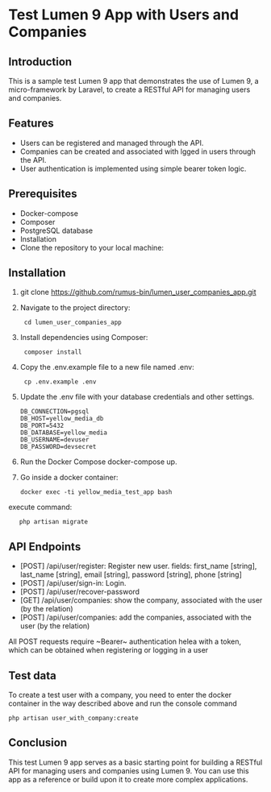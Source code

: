 # Test Lumen 9 App with Users and Companies
## Introduction
This is a sample test Lumen 9 app that demonstrates the use of Lumen 9, a micro-framework by Laravel, to create a RESTful API for managing users and companies.

## Features
- Users can be registered and managed through the API.
- Companies can be created and associated with lgged in users through the API.
- User authentication is implemented using simple bearer token logic.
## Prerequisites
- Docker-compose
- Composer
- PostgreSQL database
- Installation
- Clone the repository to your local machine:

## Installation

1. git clone https://github.com/rumus-bin/lumen_user_companies_app.git

2. Navigate to the project directory:


        cd lumen_user_companies_app


3. Install dependencies using Composer:

        composer install


4. Copy the .env.example file to a new file named .env:

        cp .env.example .env

5. Update the .env file with your database credentials and other settings.

       DB_CONNECTION=pgsql
       DB_HOST=yellow_media_db
       DB_PORT=5432
       DB_DATABASE=yellow_media
       DB_USERNAME=devuser
       DB_PASSWORD=devsecret

6. Run the Docker Compose docker-compose up.

7. Go inside a docker container:

       docker exec -ti yellow_media_test_app bash
    
execute command:

       php artisan migrate

## API Endpoints
- [POST] /api/user/register: Register new user.
fields: first_name [string], last_name [string], email [string], password [string], phone [string]
- [POST] /api/user/sign-in: Login.
- [POST] /api/user/recover-password
- [GET] /api/user/companies: show the company, associated with the user (by the relation)
- [POST] /api/user/companies: add the companies, associated with the user (by the relation)

All POST requests require ~Bearer~ authentication helea with a token, which can be obtained when registering or logging in a user

## Test data

To create a test user with a company, you need to enter the docker container in the way described above and run the console command 

    php artisan user_with_company:create

## Conclusion
This test Lumen 9 app serves as a basic starting point for building a RESTful API for managing users and companies using Lumen 9. You can use this app as a reference or build upon it to create more complex applications.




